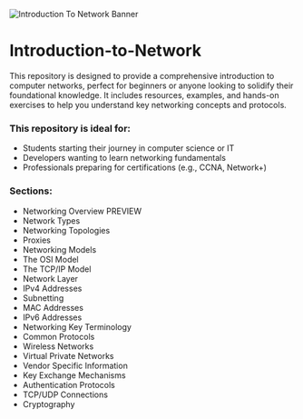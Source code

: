 ![Introduction To Network Banner](https://github.com/user-attachments/assets/394d4777-050d-418e-a89d-1047e2d0df8f)

# Introduction-to-Network
This repository is designed to provide a comprehensive introduction to computer networks, perfect for beginners or anyone looking to solidify their foundational knowledge. It includes resources, examples, and hands-on exercises to help you understand key networking concepts and protocols.

### This repository is ideal for:
- Students starting their journey in computer science or IT
- Developers wanting to learn networking fundamentals
- Professionals preparing for certifications (e.g., CCNA, Network+)

### Sections:
 - Networking Overview PREVIEW
 - Network Types
 - Networking Topologies
 - Proxies
 - Networking Models
 - The OSI Model
 - The TCP/IP Model
 - Network Layer
 - IPv4 Addresses
 - Subnetting
 - MAC Addresses
 - IPv6 Addresses
 - Networking Key Terminology
 - Common Protocols
 - Wireless Networks
 - Virtual Private Networks
 - Vendor Specific Information
 - Key Exchange Mechanisms
 - Authentication Protocols
 - TCP/UDP Connections
 - Cryptography

